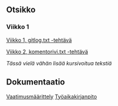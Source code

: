 ## Otsikko
### Viikko 1 ###

[Viikko 1, gitlog.txt -tehtävä](https://github.com/leopekkas/ot-harjoitustyo/blob/master/laskarit/viikko1/gitlog.txt)

[Viikko 2, komentorivi.txt -tehtävä](https://github.com/leopekkas/ot-harjoitustyo/blob/master/laskarit/viikko1/komentorivi.txt)

_Tässä vielä vähän lisää kursivoitua tekstiä_

## Dokumentaatio ##

[Vaatimusmäärittely](https://github.com/leopekkas/ot-harjoitustyo/blob/master/dokumentaatio/vaatimusm%C3%A4%C3%A4rittely.md)
[Työaikakirjanpito](https://github.com/leopekkas/ot-harjoitustyo/blob/master/dokumentaatio/Työaikakirjanpito.md)
